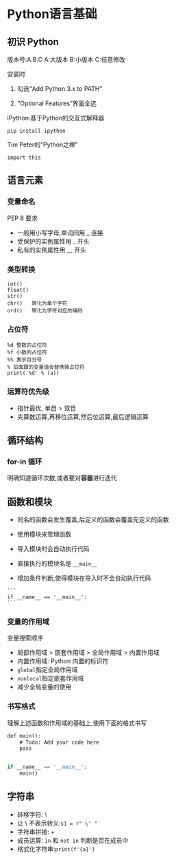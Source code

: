 # Python语言基础



## 初识 Python



版本号:A.B.C	A:大版本	B:小版本	C:任意修改



安装时

1.  勾选“Add Python 3.x to PATH”

2.  “Optional Features”界面全选



IPython:基于Python的交互式解释器

```
pip install ipython
```



Tim Peter的"Python之禅"

```import
import this
```





## 语言元素



### 变量命名

PEP 8 要求

*   一般用小写字母,单词间用 _ 连接
*   受保护的实例属性用 _ 开头
*   私有的实例属性用 __ 开头



### 类型转换

```
int()
float()
str()
chr()	转化为单个字符
ord()	转化为字符对应的编码
```



### 占位符

```
%d 整数的占位符
%f 小数的占位符
%% 表示百分号
% 后面跟的变量值会替换掉占位符
print('%d' % (a))
```

### 运算符优先级

*   指针最优, 单目 > 双目
*   先算数运算,再移位运算,然后位运算,最后逻辑运算



## 循环结构

### for-in 循环

明确知道循环次数,或者要对**容器**进行迭代



## 函数和模块

*   同名的函数会发生覆盖,后定义的函数会覆盖先定义的函数

*   使用模块来管理函数

*   导入模块时会自动执行代码

  *   直接执行的模块名是 `__main__`

  *   增加条件判断,使得模块在导入时不会自动执行代码

    ```
    if __name__ == '__main__':
    ```



### 变量的作用域

变量搜索顺序

*   局部作用域 > 嵌套作用域 > 全局作用域 > 内置作用域
*   内置作用域: Python 内置的标识符
*   `global`指定全局作用域
*   `nonlocal`指定嵌套作用域
*   减少全局变量的使用



### 书写格式

理解上述函数和作用域的基础上,使用下面的格式书写

```f
def main():
    # Todo: Add your code here
    pass


if __name__ == '__main__':
    main()
```



## 字符串



* 转移字符: \
* 让 \ 不表示转义:`s1 = r" \' "`
* 字符串拼接:  +
* 成员运算: `in` 和 `not in` 判断是否在成员中
* 格式化字符串:`print(f'{a}')`